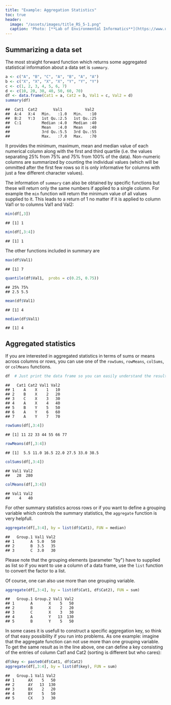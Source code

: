```yaml
---
title: "Example: Aggregation Statistics"
toc: true
header:
  image: "/assets/images/title_RS_5-1.png"
  caption: 'Photo: [**Lab of Environmental Informatics**](https://www.uni-marburg.de/en/fb19/disciplines/physisch/environmentalinformatics){:target="_blank"}'
---
```




## Summarizing a data set

The most straight forward function which returns some aggregated statistical
information about a data set is `summary`.

```r
a <- c("A", "B", "C", "A", "B", "A", "A")
b <- c("X", "X", "X", "X", "Y", "Y", "Y")
c <- c(1, 2, 3, 4, 5, 6, 7)
d <- c(10, 20, 30, 40, 50, 60, 70)
df <- data.frame(Cat1 = a, Cat2 = b, Val1 = c, Val2 = d)
summary(df)
```

```
##  Cat1  Cat2       Val1          Val2   
##  A:4   X:4   Min.   :1.0   Min.   :10  
##  B:2   Y:3   1st Qu.:2.5   1st Qu.:25  
##  C:1         Median :4.0   Median :40  
##              Mean   :4.0   Mean   :40  
##              3rd Qu.:5.5   3rd Qu.:55  
##              Max.   :7.0   Max.   :70
```
It provides the minimum, maximum, mean and median value of each numerical column
along with the first and third quartile (i.e. the values separating 25% from 75%
and 75% from 100% of the data). Non-numeric columns are summarized by counting
the individual values (which will be ommitted after the first few rows so it
is only informative for columns with just a few different character values).

The information of `summary` can also be obtained by specific functions but these
will return only the same numbers if applied to a single column. For example the
`min` function will return the minimum value of all values supplied to it. This
leads to a return of 1 no matter if it is applied to column Val1 or to columns
Val1 and Val2:

```r
min(df[,3])
```

```
## [1] 1
```

```r
min(df[,3:4])
```

```
## [1] 1
```
The other functions included in summary are

```r
max(df$Val1)
```

```
## [1] 7
```

```r
quantile(df$Val1,  probs = c(0.25, 0.75))
```

```
## 25% 75% 
## 2.5 5.5
```

```r
mean(df$Val1)
```

```
## [1] 4
```

```r
median(df$Val1)
```

```
## [1] 4
```


## Aggregated statistics
If you are interested in aggregated statistics in terms of sums or means across
columns or rows, you can use one of the `rowSums`, `rowMeans`, `colSums`, or 
`colMeans` functions.

```r
df  # Just print the data frame so you can easily understand the results
```

```
##   Cat1 Cat2 Val1 Val2
## 1    A    X    1   10
## 2    B    X    2   20
## 3    C    X    3   30
## 4    A    X    4   40
## 5    B    Y    5   50
## 6    A    Y    6   60
## 7    A    Y    7   70
```

```r
rowSums(df[,3:4])
```

```
## [1] 11 22 33 44 55 66 77
```

```r
rowMeans(df[,3:4])
```

```
## [1]  5.5 11.0 16.5 22.0 27.5 33.0 38.5
```

```r
colSums(df[,3:4])
```

```
## Val1 Val2 
##   28  280
```

```r
colMeans(df[,3:4])
```

```
## Val1 Val2 
##    4   40
```

For other summary statistics across rows or if you want to define a grouping
variable which controls the summary statistics, the `aggregate` function is very
helpfull.

```r
aggregate(df[,3:4], by = list(df$Cat1), FUN = median)
```

```
##   Group.1 Val1 Val2
## 1       A  5.0   50
## 2       B  3.5   35
## 3       C  3.0   30
```
Please note that the grouping elements (parameter "by") have to supplied as list
so if you want to use a column of a data frame, use the `list` function to convert
the factor to a list.

Of course, one can also use more than one grouping variable.

```r
aggregate(df[,3:4], by = list(df$Cat1, df$Cat2), FUN = sum)
```

```
##   Group.1 Group.2 Val1 Val2
## 1       A       X    5   50
## 2       B       X    2   20
## 3       C       X    3   30
## 4       A       Y   13  130
## 5       B       Y    5   50
```

In some cases it is usefull to construct a specific aggregation key, so think of
that easy possibility if you run into problems. As one example: imagine that the
aggregate function can not use more than one grouping variable. To get the same
result as in the line above, one can define a key consisting of the entries of
column Cat1 and Cat2 (sorting is different but who cares):

```r
df$key <- paste0(df$Cat1, df$Cat2)
aggregate(df[,3:4], by = list(df$key), FUN = sum)
```

```
##   Group.1 Val1 Val2
## 1      AX    5   50
## 2      AY   13  130
## 3      BX    2   20
## 4      BY    5   50
## 5      CX    3   30
```
